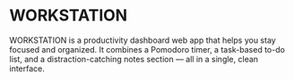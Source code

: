 # WORKSTATION<br>
WORKSTATION is a productivity dashboard web app that helps you stay focused and organized. It combines a Pomodoro timer, a task-based to-do list, and a distraction-catching notes section — all in a single, clean interface.
